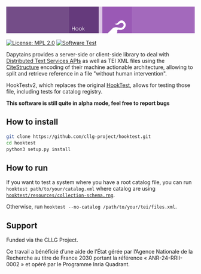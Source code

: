 ![Header for HookTest](images/header.png)

[![License: MPL 2.0](https://img.shields.io/badge/License-MPL%202.0-brightgreen.svg)](https://opensource.org/licenses/MPL-2.0) 
[![Software Test](https://github.com/cllg-project/hooktest/actions/workflows/test.yml/badge.svg)](https://github.com/cllg-project/hooktest/actions/workflows/test.yml)

Dapytains provides a server-side or client-side library to deal with
[Distributed Text Services APIs](https://distributed-text-services.github.io/) as well as
TEI XML files using the [CiteStructure](https://tei-c.org/release/doc/tei-p5-doc/en/html/ref-citeStructure.html)
encoding of their machine actionable architecture, allowing to split and retrieve reference in a file
"without human intervention".

HookTestv2, which replaces the original [HookTest](https://hal.science/hal-01709868/), allows for testing those file,
including tests for catalog registry.

**This software is still quite in alpha mode, feel free to report bugs**

## How to install

```sh
git clone https://github.com/cllg-project/hooktest.git
cd hooktest
python3 setup.py install
```

## How to run

If you want to test a system where you have a root catalog file, you can run `hooktest path/to/your/catalog.xml`
where catalog are using [`hooktest/resources/collection-schema.rng`](hooktest/resources/collection-schema.rng).

Otherwise, run `hooktest --no-catalog /path/to/your/tei/files.xml`.


## Support

Funded via the CLLG Project.

Ce travail a bénéficié d’une aide de l’État gérée par l’Agence Nationale de la
Recherche au titre de France 2030 portant la référence « ANR-24-RRII- 0002 » et opéré par
le Programme Inria Quadrant.